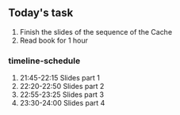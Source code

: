 ## Today's task
1. Finish the slides of the sequence of the Cache
2. Read book for 1 hour

### timeline-schedule
1. 21:45-22:15 Slides part 1
2. 22:20-22:50 Slides part 2
3. 22:55-23:25 Slides part 3
4. 23:30-24:00 Slides part 4
